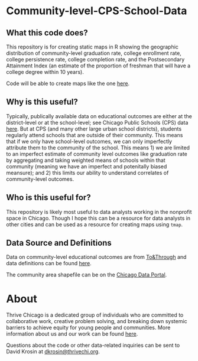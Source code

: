 # Community-level-CPS-School-Data

## What this code does?
This repository is for creating static maps in R showing the geographic distribution of community-level graduation rate, college enrollment rate, college persistence rate, college completion rate, and the Postsecondary Attainment Index (an estimate of the proportion of freshman that will have a college degree within 10 years).

Code will be able to create maps like the one [here](https://github.com/Thrive-Data/Community-level-CPS-School-Data/blob/main/hs_graduation_community.pdf).

## Why is this useful?
Typically, publically available data on educational outcomes are either at the district-level or at the school-level; see Chicago Public Schools (CPS) data [here](https://www.cps.edu/about/district-data/). But at CPS (and many other large urban school districts), students regularly attend schools that are outside of their community. This means that if we only have school-level outcomes, we can only imperfectly attribute them to the community of the school. This means 1) we are limited to an imperfect estimate of community level outcomes like graduation rate by aggregating and taking weighted means of schools within that community (meaning we have an imperfect and potenitally biased meansure); and 2) this limits our ability to understand correlates of community-level outcomes. 

## Who is this useful for?
This repository is likely most useful to data analysts working in the nonprofit space in Chicago. Though I hope this can be a resource for data analysts in other cities and can be used as a resource for creating maps using ```tmap```.

## Data Source and Definitions
Data on community-level educational outcomes are from [To&Through](https://toandthrough.uchicago.edu/tool/cps/comm/2021/#/milestones) and data definitions can be found [here](https://toandthrough.uchicago.edu/tool/cps/comm/2021/definitions/).

The community area shapefile can be on the [Chicago Data Portal](https://data.cityofchicago.org/Facilities-Geographic-Boundaries/Boundaries-Community-Areas-current-/cauq-8yn6).

# About

Thrive Chicago is a dedicated group of individuals who are committed to collaborative work, creative problem solving, and breaking down systemic barriers to achieve equity for young people and communities. More information about us and our work can be found [here](https://thrivechi.org/).

Questions about the code or other data-related inquiries can be sent to David Krosin at dkrosin@thrivechi.org.

